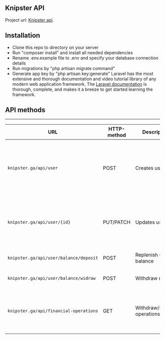 ## Knipster API
Project url: [Knipster api](http://knipster.ga/api).

## Installation

- Clone this repo to directory on your server
- Run "composer install" and install all needed dependencies
- Rename .env.example file to .env and specify your database connection details
- Run migrations by "php artisan migrate command"
- Generate app key by "php artisan key:generate"
Laravel has the most extensive and thorough documentation and video tutorial library of any modern web application framework. The [Laravel documentation](https://laravel.com/docs) is thorough, complete, and makes it a breeze to get started learning the framework.

## API methods

---
 
 URL | HTTP-method | Description | Input
 --- | --- | --- | --- 
`knipster.ga/api/user` | POST | Creates user|``email``(required) - Email, ``country``(required) - Country, ``first_name`` - First name, ``last_name`` - Last name, ``gender`` - Gender
`knipster.ga/api/user/{id}` | PUT/PATCH | Updates user|``email`` - Email, ``country`` - Country, ``first_name`` - First name, ``last_name`` - Last name, ``gender`` - Gender
`knipster.ga/api/user/balance/deposit` | POST | Replenish user's balance|``user_id`` - User id, ``amount`` - Amount
`knipster.ga/api/user/balance/widraw` | POST | Withdraw money|``user_id`` - User id, ``amount`` - Amount
`knipster.ga/api/financial-operations` | GET | Withdraw/Deposit operations report |``date_start`` - Start range date. Date in 'Y-m-d' format,``date_end`` - End range date. Date in 'Y-m-d' format
